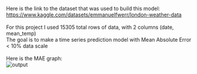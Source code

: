 Here is the link to the dataset that was used to build this model:<br />
https://www.kaggle.com/datasets/emmanuelfwerr/london-weather-data<br />
<br />
For this project I used 15305 total rows of data, with 2 columns (date, mean_temp)<br />
The goal is to make a time series prediction model with Mean Absolute Error < 10% data scale<br />
<br />
Here is the MAE graph:<br />
![output](https://github.com/fanderkai/weather_prediction/assets/144979111/254cca7f-e099-49c5-8fae-ac76dc60bba5)
